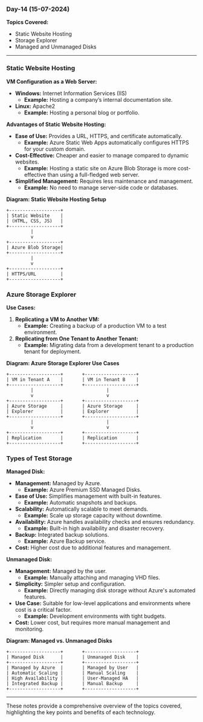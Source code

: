### Day-14 (15-07-2024)

**Topics Covered:**
- Static Website Hosting
- Storage Explorer
- Managed and Unmanaged Disks

---

### Static Website Hosting

**VM Configuration as a Web Server:**
- **Windows:** Internet Information Services (IIS)
  - **Example:** Hosting a company’s internal documentation site.
- **Linux:** Apache2
  - **Example:** Hosting a personal blog or portfolio.

**Advantages of Static Website Hosting:**
- **Ease of Use:** Provides a URL, HTTPS, and certificate automatically.
  - **Example:** Azure Static Web Apps automatically configures HTTPS for your custom domain.
- **Cost-Effective:** Cheaper and easier to manage compared to dynamic websites.
  - **Example:** Hosting a static site on Azure Blob Storage is more cost-effective than using a full-fledged web server.
- **Simplified Management:** Requires less maintenance and management.
  - **Example:** No need to manage server-side code or databases.

**Diagram: Static Website Hosting Setup**
```plaintext
+-------------------+
| Static Website    |
| (HTML, CSS, JS)   |
+-------------------+
         |
         v
+-------------------+
| Azure Blob Storage|
+-------------------+
         |
         v
+-------------------+
| HTTPS/URL         |
+-------------------+
```

### Azure Storage Explorer

**Use Cases:**
1. **Replicating a VM to Another VM:**
   - **Example:** Creating a backup of a production VM to a test environment.
2. **Replicating from One Tenant to Another Tenant:**
   - **Example:** Migrating data from a development tenant to a production tenant for deployment.

**Diagram: Azure Storage Explorer Use Cases**
```plaintext
+-------------------+       +-------------------+
| VM in Tenant A    |       | VM in Tenant B    |
+-------------------+       +-------------------+
         |                           |
         v                           v
+-------------------+       +-------------------+
| Azure Storage     |       | Azure Storage     |
| Explorer          |       | Explorer          |
+-------------------+       +-------------------+
         |                           |
         v                           v
+-------------------+       +-------------------+
| Replication       |       | Replication       |
+-------------------+       +-------------------+
```

### Types of Test Storage

**Managed Disk:**
- **Management:** Managed by Azure.
  - **Example:** Azure Premium SSD Managed Disks.
- **Ease of Use:** Simplifies management with built-in features.
  - **Example:** Automatic snapshots and backups.
- **Scalability:** Automatically scalable to meet demands.
  - **Example:** Scale up storage capacity without downtime.
- **Availability:** Azure handles availability checks and ensures redundancy.
  - **Example:** Built-in high availability and disaster recovery.
- **Backup:** Integrated backup solutions.
  - **Example:** Azure Backup service.
- **Cost:** Higher cost due to additional features and management.

**Unmanaged Disk:**
- **Management:** Managed by the user.
  - **Example:** Manually attaching and managing VHD files.
- **Simplicity:** Simpler setup and configuration.
  - **Example:** Directly managing disk storage without Azure's automated features.
- **Use Case:** Suitable for low-level applications and environments where cost is a critical factor.
  - **Example:** Development environments with tight budgets.
- **Cost:** Lower cost, but requires more manual management and monitoring.

**Diagram: Managed vs. Unmanaged Disks**
```plaintext
+-------------------+       +-------------------+
| Managed Disk      |       | Unmanaged Disk    |
+-------------------+       +-------------------+
| Managed by Azure  |       | Managed by User   |
| Automatic Scaling |       | Manual Scaling    |
| High Availability |       | User-Managed HA   |
| Integrated Backup |       | Manual Backup     |
+-------------------+       +-------------------+
```

---

These notes provide a comprehensive overview of the topics covered, highlighting the key points and benefits of each technology.

